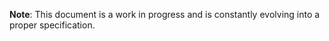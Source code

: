 **Note**: This document is a work in progress and is constantly evolving into a proper specification.
<!-- # 1. Introduction
Skink is a small, statically typed, interpreted programming language. It emphasizes prototype-based code.<br><br>
Skink has a large standard library which contains several packages.

# 2. Lexical Structure
This chapter specifies the lexical structure of Skink. -->
<!-- 
# 1 Introduction
Skink is a lightweight, statically typed, interpreted programming language that is  especially suited to numeric computation and scientific computing. It emphasizes prototype-based code.

# 2 Lexical Structure
This section specifies the lexical structure of Skink.

Skink programs are written using the Unicode character set.

## 2.1 Identifiers
Identifiers in Skink can be any string of Latin letters, digits, and underscores, not beginning with a digit.

Skink is a case-sensitive language, so `foo` and `Foo` are counted as two distinct identifiers.

## 2.2 Reserved Words
The following words are reserved words by the language and cannot be used as identifiers:

```
as const do else export for if import namespace return while
```

## 2.3 Operators
The following tokens are the Skink operators, formed from ASCII characters:
```
! != % & && &= * + += - -= / /= < <= = == > >= >> 
```

## 2.4 String Literals
String literals consist of zero or more characters enclosed in double quotes. String literals also use the following C-like escape sequences:
* `\n` for the LF character, also known as "newline"
* `\r` for the CR character, also known as "return"
* `\t` for the HT character, also known as "tab"

Examples of valid string literals:
```
"foo"
"bar"
"baz"
"\n"
```

## 2.5 Numerical Constants
*Numerical constants* may be written with an optional decimal part and an optional `L` or `l`. 

Examples of valid numerical literals:
```
0
2
5.5
600L
1111.
```

## 2.6 Comments
Skink *comments* start with the characters `/*` and end with the characters `*/` (as in C), and can span multiple lines. They cannot nest, or appear inside strings.

Comments are ignored by the interpreter.

Examples of valid comments:
```
/* comment 1 */
/* comment 2 */
/*
  multiline comment
*/
```

## 2.7 Whitespace and Line Breaks
A *line break* consists of one or more line break characters, where a line break character is defined as one of the following:
* The LF character, also known as "newline"
* The CR character, also known as "return"
* A semicolon character (`;`)

Line breaks are used to divide Skink code into lines.

*Whitespace* consists of one or more whitespace characters, where a whitespace character is defined as one of the following:
* The SP character, also known as "space"
* The HT character, also known as "tab"

Whitespace is almost always ignored by the interpreter, with the exception of literals.

## 2.8 Other Tokens
Other used tokens are:
```
( ) { } [ ]	. , : 
```

# 3 Types and Values
## 3.1 Objects and Prototypes
Every value in Skink (including primitive values such as numbers and booleans) is an *object*. An object is an ordered collection of key-value pairs called *slots*. All keys must be of the type [`string`](#39-string), while values can be any valid expression. If a non-string key is used in an object, it will 
automatically be converted to a `string` using the `toString()` special function. Objects are defined using the [object statements](#56-object-statements).

Each slot in an object has an associated type, determined by finding the [prototype](#313-prototypes) of the slot's value. If the type is changed using [property assignment](#312-property-assignment), a runtime error is thrown.

All objects in Skink are first-class values. This means that all objects can be stored in variables, passed as arguments to other functions, and returned as results.

### 3.1.1 Property Accessor
Properties of an object are accessed by name, using either the dot notation
```
object.key
```
or the bracket notation
```
object[key]
```

If a property of an object cannot be found, [VOID](#33-void) will be returned.

### 3.1.2 Property Assignment
Properties of an object can be set using either the dot notation
```
object.key = value
```
or the bracket notation
```
object[key] = value
```

 
### 3.1.3 Prototypes
An object can be the *prototype* of other objects. This copies the slots defined in the parent object into the child objects. If an object is used as a prototype of other objects, it is known as *type*. 

The prototype of an object can be accessed and mutated at runtime using the built-in `proto` property.

A Skink implementation offers several predefined types, such as integers, floats, strings, booleans, and tuples.

## 3.2 object
Type `object` is the default prototype for all objects. See the [Objects and Prototypes](#31-objects-and-prototypes) section for more information about objects.

## 3.3 void
The type `void` represents the null, empty, or non-existent reference. The type `void` has exactly one value, called `VOID`.

## 3.3 bool
The type `bool` represents a logical entity and consists of exactly two unique values. One is called `true` and the other is called `false`.

```java
bool a = true;
```

## 3.4 tuple
The type `tuple` represents a fixed-size collection of heterogeneous values. They can be defined using the [tuple statements](#tuple-statements).

```java
tuple a = ("a", "b", "c", "d");
print(a[-1]); /* d */		
```

A tuple object of length `n` will have `2 * n` slots, whose keys correspond to the integers between `-n` and `n+1`, and whose values correspond to the tuple elements.

Manipulating tuples is done through a set of [standard functions](#6-standard-functions).

## 3.5 number
Type `number` represents an integer or floating-point number. It has the subtypes [`int`][#36-int], [`long`][#37-long], and [`double`][#38-double].

## 3.6 int
Type `int` represents a 32-bit signed integer.
```java
int a = 123;
int b = 12;
```

## 3.7 long
Type `long` represents a 64-bit signed integer.
```java
long a = 123L;
long b = 75L;
```

## 3.8 double
Type `double` represents a 64-bit IEEE 754 floating-point number.
```java
double a = 1.0;
double b = 0.234;
```

## 3.9 string
Type `string` represents an immutable sequence of characters.

```java
string a = "I'm a wonderful string\n"
```

There are several [standard functions](#6-standard-functions) for examining individual characters, for extracting substrings, for creating a copy of a string with all characters translated to uppercase or to lowercase, and so on.

## 3.10 func
Type `func` represents functions.

A function declares executable code that can be called, passing a fixed number of values as arguments. 


### 3.10.1 Function Calls
A call expression is used to invoke a function.

The syntax for function calls is:
```java
functionName(parameter1, parameter2,...)
```

### 3.10.2 Function Definitions
The syntax for function defintions is:
```java
returnType functionName(parameter1, parameter2,...) {
  /* function body */
}
```


## 3.11 ns
## 3.12 Conversions and Promotions

# 4 Execution Context
## 4.1 Variables and Constants
### 4.1.1 Pre-Defined Variables
## 4.2 Scope Management

# 5 Expressions
## 5.1 Closures
## 5.2 if Statements
## 5.3 while Loops
## 5.4 for Loops
## 5.5 return Statements
## 5.6 Object Statements
## 5.7 Tuple Statements

## 5.8 Operators
## 5.9 Assignment

# 6 Standard Functions
## 6.1 Global Functions

# 7 Modules
## 7.1 Creating Modules
## 7.2 Importing Modules

# 8 Standard Modules -->
